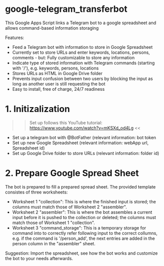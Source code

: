 # google-telegram_transferbot
This Google Apps Script links a Telegram bot to a google spreadsheet and allows command-based information storaging

Features:
- Feed a Telegram bot with information to store in Google Spreadsheet
- Currently set to store URLs and enter keywords, locations, persons, comments - but: Fully customizable to store any information
- Indicate type of stored information with Telegram commands (starting with '/'), e.g. keywords, persons, locations
- Stores URLs as HTML in Google Drive folder
- Prevents input confusion between two users by blocking the input as long as another user is still requesting the bot
- Easy to install, free of charge, 24/7 readiness

# 1. Initizalization

>> Set up follows this YouTube tutorial: https://www.youtube.com/watch?v=mKSXd_od4Lg <<

- Set up a telegram bot with @BotFather (relevant information: bot token
- Set up new Google Spreadsheet (relevant information: webApp url, Spreadsheet id)
- Set up Google Drive folder to store URLs (relevant information: folder id)

# 2. Prepare Google Spread Sheet

The bot is prepared to fill a prepared spread sheet. The provided template consistes of three worksheets:
- Worksheet 1 "collection": This is where the finished input is stored; the columns must match those of Worksheet 2 "assembler".
- Worksheet 2 "assembler": This is where the bot assembles a current input before it is pushed to the collection or deleted; the columns must match those of Worksheet 1 "collection".
- Worksheet 3 "command_storage": This is a temporary storage for command into to correctly refer following input to the correct collumns, e.g. if the command is '/person_add', the next entries are added in the person column in the "assembler" sheet.

Suggestion: Import the spreadsheet, see how the bot works and customize the bot to your needs afterwards.
